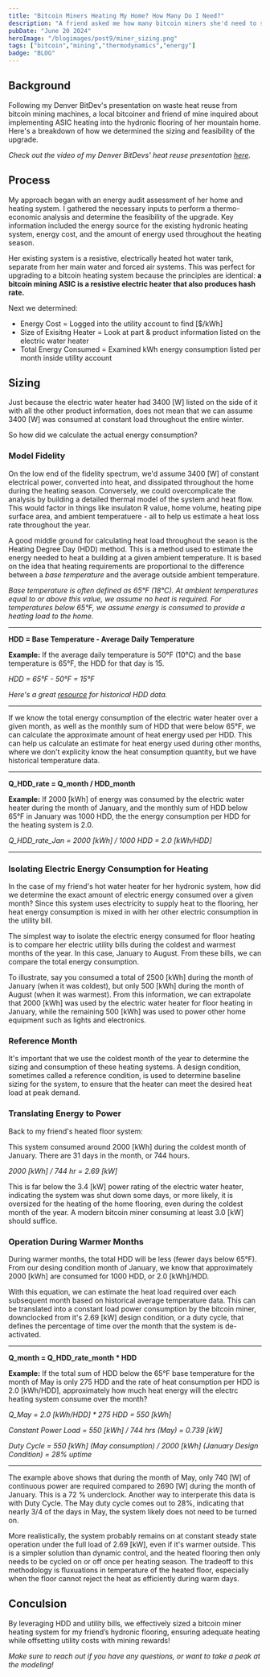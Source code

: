 ```yaml
---
title: "Bitcoin Miners Heating My Home? How Many Do I Need?"
description: "A friend asked me how many bitcoin miners she'd need to service her heated floor system in her mountain home. Here's how I calculated it."
pubDate: "June 20 2024"
heroImage: "/blogimages/post9/miner_sizing.png"
tags: ["bitcoin","mining","thermodynamics","energy"]
badge: "BLOG"
---
```


## Background

Following my Denver BitDev's presentation on waste heat reuse from bitcoin mining machines, a local bitcoiner and friend of mine inquired about implementing ASIC heating into the hydronic flooring of her mountain home. Here's a breakdown of how we determined the sizing and feasibility of the upgrade.

*Check out the video of my Denver BitDevs' heat reuse presentation <a href="https://www.youtube.com/watch?v=bTXjEke-AbU" target="_blank">here</a>.*

## Process

My approach began with an energy audit assessment of her home and heating system. I gathered the necessary inputs to perform a thermo-economic analysis and determine the feasibility of the upgrade. Key information included the energy source for the existing hydronic heating system, energy cost, and the amount of energy used throughout the heating season.

Her existing system is a resistive, electrically heated hot water tank, separate from her main water and forced air systems. This was perfect for upgrading to a bitcoin heating system because the principles are identical: **a bitcoin mining ASIC is a resistive electric heater that also produces hash rate.**

Next we determined:
- Energy Cost = Logged into the utility account to find [$/kWh]
- Size of Exisitng Heater = Look at part & product information listed on the electric water heater
- Total Energy Consumed = Examined kWh energy consumption listed per month inside utility account

## Sizing

Just because the electric water heater had 3400 [W] listed on the side of it with all the other product information, does not mean that we can assume 3400 [W] was consumed at constant load throughout the entire winter.

So how did we calculate the actual energy consumption?

### Model Fidelity

On the low end of the fidelity spectrum, we'd assume 3400 [W] of constant electrical power, converted into heat, and dissipated throughout the home during the heating season. Conversely, we could overcomplicate the analysis by building a detailed thermal model of the system and heat flow. This would factor in things like insulaton R value, home volume, heating pipe surface area, and ambient temperatuere - all to help us estimate a heat loss rate throughout the year.

A good middle ground for calculating heat load throughout the seaon is the Heating Degree Day (HDD) method. This is a method used to estimate the energy needed to heat a building at a given ambient temperature. It is based on the idea that heating requirements are proportional to the difference between a *base temperature* and the average outside ambient temperature.

*Base temperature is often defined as 65°F (18°C). At ambient temperatures equal to or above this value, we assume no heat is required. For temperatures below 65°F, we assume energy is consumed to provide a heating load to the home.*

---

**HDD = Base Temperature - Average Daily Temperature**

**Example:** If the average daily temperature is 50°F (10°C) and the base temperature is 65°F, the HDD for that day is 15.

*HDD = 65°F - 50°F = 15°F*

*Here's a great <a href="https://www.weather.gov/wrh/climate" target="_blank">resource</a> for historical HDD data.*

---

If we know the total energy consumption of the electric water heater over a given month, as well as the monthly sum of HDD that were below 65°F, we can calculate the approximate amount of heat energy used per HDD. This can help us calculate an estimate for heat energy used during other months, where we don't explicity know the heat consumption quantity, but we have historical temperature data.

---

**Q_HDD_rate = Q_month / HDD_month**

**Example:** If 2000 [kWh] of energy was consumed by the electric water heater during the month of January, and the monthly sum of HDD below 65°F in January was 1000 HDD, the the energy consumption per HDD for the heating system is 2.0.

*Q_HDD_rate_Jan = 2000 [kWh] / 1000 HDD = 2.0 [kWh/HDD]*

---

### Isolating Electric Energy Consumption for Heating

In the case of my friend's hot water heater for her hydronic system, how did we determine the exact amount of electric energy consumed over a given month? Since this system uses electricity to supply heat to the flooring, her heat energy consumption is mixed in with her other electric consumption in the utility bill.

The simplest way to isolate the electric energy consumed for floor heating is to compare her electric utility bills during the coldest and warmest months of the year. In this case, January to August. From these bills, we can compare the total energy consumption.

To illustrate, say you consumed a total of 2500 [kWh] during the month of January (when it was coldest), but only 500 [kWh] during the month of August (when it was warmest). From this information, we can extrapolate that 2000 [kWh] was used by the electric water heater for floor heating in January, while the remaining 500 [kWh] was used to power other home equipment such as lights and electronics.

### Reference Month

It's important that we use the coldest month of the year to determine the sizing and consumption of these heating systems. A design condition, sometimes called a reference condition, is used to determine baseline sizing for the system, to ensure that the heater can meet the desired heat load at peak demand.

### Translating Energy to Power

Back to my friend's heated floor system:

This system consumed around 2000 [kWh] during the coldest month of January. There are 31 days in the month, or 744 hours.

*2000 [kWh] / 744 hr = 2.69 [kW]*

This is far below the 3.4 [kW] power rating of the electric water heater, indicating the system was shut down some days, or more likely, it is oversized for the heating of the home flooring, even during the coldest month of the year. A modern bitcoin miner consuming at least 3.0 [kW] should suffice.

### Operation During Warmer Months

During warmer months, the total HDD will be less (fewer days below 65°F). From our desing condition month of January, we know that approximately 2000 [kWh] are consumed for 1000 HDD, or 2.0 [kWh]/HDD.

With this equation, we can estimate the heat load required over each subsequent month based on historical average temperature data. This can be translated into a constant load power consumption by the bitcoin miner, downclocked from it's 2.69 [kW] design condition, or a duty cycle, that defines the percentage of time over the month that the system is de-activated.

---

**Q_month = Q_HDD_rate_month * HDD**

**Example:** If the total sum of HDD below the 65°F base temperature for the month of May is only 275 HDD and the rate of heat consumption per HDD is 2.0 [kWh/HDD], approximately how much heat energy will the electrc heating system consume over the month?

*Q_May = 2.0 [kWh/HDD] * 275 HDD = 550 [kWh]*

*Constant Power Load = 550 [kWh] / 744 hrs (May) = 0.739 [kW]*

*Duty Cycle = 550 [kWh] (May consumption) / 2000 [kWh] (January Design Condition) = 28% uptime*

---

The example above shows that during the month of May, only 740 [W] of continuous power are required compared to 2690 [W] during the month of January. This is a 72 % underclock. Another way to interperate this data is with Duty Cycle. The May duty cycle comes out to 28%, indicating that nearly 3/4 of the days in May, the system likely does not need to be turned on.

More realistically, the system probably remains on at constant steady state operation under the full load of 2.69 [kW], even if it's warmer outside. This is a simpler solution than dynamic control, and the heated flooring then only needs to be cycled on or off once per heating season. The tradeoff to this methodology is fluxuations in temperature of the heated floor, especially when the floor cannot reject the heat as efficiently during warm days.

## Conculsion

By leveraging HDD and utility bills, we effectively sized a bitcoin miner heating system for my friend’s hydronic flooring, ensuring adequate heating while offsetting utility costs with mining rewards!

*Make sure to reach out if you have any questions, or want to take a peak at the modeling!*